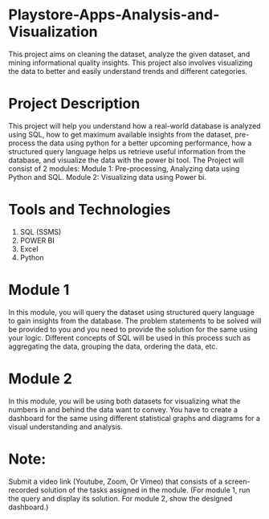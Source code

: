 # Playstore-Apps-Analysis-and-Visualization
This project aims on cleaning the dataset, analyze the given dataset, and mining informational quality insights. This project also involves visualizing the data to better and easily understand trends and different categories.

# Project Description
This project will help you understand how a real-world database is analyzed
using SQL, how to get maximum available insights from the dataset,
pre-process the data using python for a better upcoming performance, how a
structured query language helps us retrieve useful information from the
database, and visualize the data with the power bi tool.
The Project will consist of 2 modules:
Module 1: Pre-processing, Analyzing data using Python and SQL.
Module 2: Visualizing data using Power bi.

# Tools and Technologies
1. SQL (SSMS)
2. POWER BI
3. Excel
4. Python

# Module 1
In this module, you will query the dataset using structured query
language to gain insights from the database. The problem statements to
be solved will be provided to you and you need to provide the solution
for the same using your logic. Different concepts of SQL will be used in
this process such as aggregating the data, grouping the data, ordering
the data, etc.

# Module 2
In this module, you will be using both datasets for visualizing what the
numbers in and behind the data want to convey. You have to create a
dashboard for the same using different statistical graphs and diagrams
for a visual understanding and analysis.

# Note: 
Submit a video link (Youtube, Zoom, Or Vimeo) that consists of a screen-recorded solution of the tasks assigned in the module. (For module 1, run the query and display its solution. For module 2, show the designed dashboard.)
